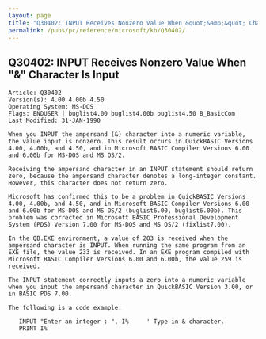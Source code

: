 ```yaml
---
layout: page
title: "Q30402: INPUT Receives Nonzero Value When &quot;&amp;&quot; Character Is Input"
permalink: /pubs/pc/reference/microsoft/kb/Q30402/
---
```


## Q30402: INPUT Receives Nonzero Value When &quot;&amp;&quot; Character Is Input

	Article: Q30402
	Version(s): 4.00 4.00b 4.50
	Operating System: MS-DOS
	Flags: ENDUSER | buglist4.00 buglist4.00b buglist4.50 B_BasicCom
	Last Modified: 31-JAN-1990
	
	When you INPUT the ampersand (&) character into a numeric variable,
	the value input is nonzero. This result occurs in QuickBASIC Versions
	4.00, 4.00b, and 4.50, and in Microsoft BASIC Compiler Versions 6.00
	and 6.00b for MS-DOS and MS OS/2.
	
	Receiving the ampersand character in an INPUT statement should return
	zero, because the ampersand character denotes a long-integer constant.
	However, this character does not return zero.
	
	Microsoft has confirmed this to be a problem in QuickBASIC Versions
	4.00, 4.00b, and 4.50, and in Microsoft BASIC Compiler Versions 6.00
	and 6.00b for MS-DOS and MS OS/2 (buglist6.00, buglist6.00b). This
	problem was corrected in Microsoft BASIC Professional Development
	System (PDS) Version 7.00 for MS-DOS and MS OS/2 (fixlist7.00).
	
	In the QB.EXE environment, a value of 203 is received when the
	ampersand character is INPUT. When running the same program from an
	EXE file, the value 233 is received. In an EXE program compiled with
	Microsoft BASIC Compiler Versions 6.00 and 6.00b, the value 259 is
	received.
	
	The INPUT statement correctly inputs a zero into a numeric variable
	when you input the ampersand character in QuickBASIC Version 3.00, or
	in BASIC PDS 7.00.
	
	The following is a code example:
	
	   INPUT "Enter an integer : ", I%     ' Type in & character.
	   PRINT I%
